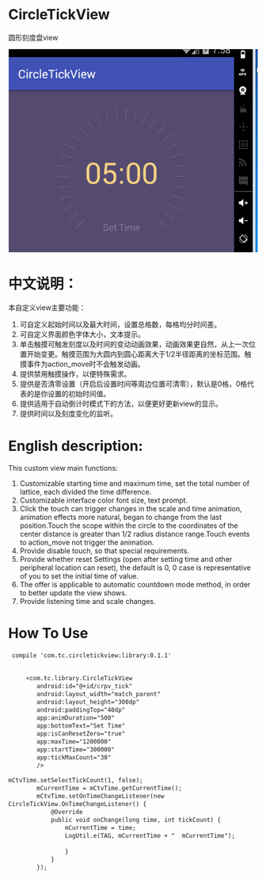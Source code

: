 # CircleTickView
圆形刻度盘view

![view截图](https://github.com/389273716/CircleTickView/blob/master/app/GIF.gif)

# 中文说明：
本自定义view主要功能：

1. 可自定义起始时间以及最大时间，设置总格数，每格均分时间差。
1. 可自定义界面颜色字体大小，文本提示。
1. 单击触摸可触发刻度以及时间的变动动画效果，动画效果更自然，从上一次位置开始变更。触摸范围为大圆内到圆心距离大于1/2半径距离的坐标范围。触摸事件为action_move时不会触发动画。
1. 提供禁用触摸操作，以便特殊需求。
1. 提供是否清零设置（开启后设置时间等周边位置可清零），默认是0格，0格代表的是你设置的初始时间值。
1. 提供适用于自动倒计时模式下的方法，以便更好更新view的显示。
1. 提供时间以及刻度变化的监听。

# English description:
This custom view main functions:


1. Customizable starting time and maximum time, set the total number of lattice, each divided the time difference.
1. Customizable interface color font size, text prompt.
1. Click the touch can trigger changes in the scale and time animation, animation effects more natural, began to change from the last position.Touch the scope within the circle to the coordinates of the center distance is greater than 1/2 radius distance range.Touch events to action_move not trigger the animation.
1. Provide disable touch, so that special requirements.
1. Provide whether reset Settings (open after setting time and other peripheral location can reset), the default is 0, 0 case is representative of you to set the initial time of value.
1. The offer is applicable to automatic countdown mode method, in order to better update the view shows.
1. Provide listening time and scale changes.


# How To Use

```
 compile 'com.tc.circletickview:library:0.1.1'
```

```

     <com.tc.library.CircleTickView
        android:id="@+id/crpv_tick"
        android:layout_width="match_parent"
        android:layout_height="300dp"
        android:paddingTop="40dp"
        app:animDuration="500"
        app:bottomText="Set Time"
        app:isCanResetZero="true"
        app:maxTime="1200000"
        app:startTime="300000"
        app:tickMaxCount="30"
        />
```

```
mCtvTime.setSelectTickCount(1, false);
        mCurrentTime = mCtvTime.getCurrentTime();
        mCtvTime.setOnTimeChangeListener(new CircleTickView.OnTimeChangeListener() {
            @Override
            public void onChange(long time, int tickCount) {
                mCurrentTime = time;
                LogUtil.e(TAG, mCurrentTime + "  mCurrentTime");

                }
            }
        });
```
